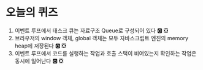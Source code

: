 # 오늘의 퀴즈

1) 이벤트 루프에서 태스크 큐는 자료구조 Queue로 구성되어 있다 🅾️ ❎ 
2) 브라우저의 window 객체, global 객체는 모두 자바스크립트 엔진의 memory heap에 저장된다 🅾️ ❎ 
3) 이벤트 루프에서 코드를 실행하는 작업과 호출 스택이 비어있는지 확인하는 작업은 동시에 일어난다 🅾️ ❎ 



